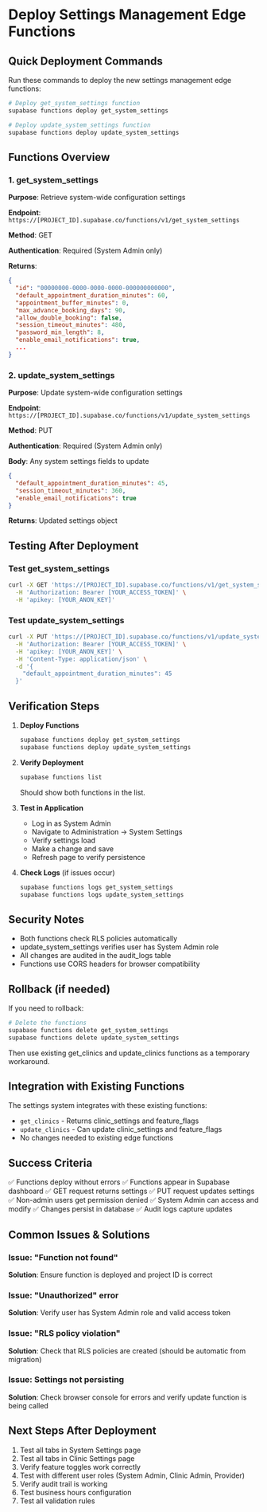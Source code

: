 # Deploy Settings Management Edge Functions

## Quick Deployment Commands

Run these commands to deploy the new settings management edge functions:

```bash
# Deploy get_system_settings function
supabase functions deploy get_system_settings

# Deploy update_system_settings function
supabase functions deploy update_system_settings
```

## Functions Overview

### 1. get_system_settings
**Purpose**: Retrieve system-wide configuration settings

**Endpoint**: `https://[PROJECT_ID].supabase.co/functions/v1/get_system_settings`

**Method**: GET

**Authentication**: Required (System Admin only)

**Returns**:
```json
{
  "id": "00000000-0000-0000-0000-000000000000",
  "default_appointment_duration_minutes": 60,
  "appointment_buffer_minutes": 0,
  "max_advance_booking_days": 90,
  "allow_double_booking": false,
  "session_timeout_minutes": 480,
  "password_min_length": 8,
  "enable_email_notifications": true,
  ...
}
```

### 2. update_system_settings
**Purpose**: Update system-wide configuration settings

**Endpoint**: `https://[PROJECT_ID].supabase.co/functions/v1/update_system_settings`

**Method**: PUT

**Authentication**: Required (System Admin only)

**Body**: Any system settings fields to update
```json
{
  "default_appointment_duration_minutes": 45,
  "session_timeout_minutes": 360,
  "enable_email_notifications": true
}
```

**Returns**: Updated settings object

## Testing After Deployment

### Test get_system_settings
```bash
curl -X GET 'https://[PROJECT_ID].supabase.co/functions/v1/get_system_settings' \
  -H 'Authorization: Bearer [YOUR_ACCESS_TOKEN]' \
  -H 'apikey: [YOUR_ANON_KEY]'
```

### Test update_system_settings
```bash
curl -X PUT 'https://[PROJECT_ID].supabase.co/functions/v1/update_system_settings' \
  -H 'Authorization: Bearer [YOUR_ACCESS_TOKEN]' \
  -H 'apikey: [YOUR_ANON_KEY]' \
  -H 'Content-Type: application/json' \
  -d '{
    "default_appointment_duration_minutes": 45
  }'
```

## Verification Steps

1. **Deploy Functions**
   ```bash
   supabase functions deploy get_system_settings
   supabase functions deploy update_system_settings
   ```

2. **Verify Deployment**
   ```bash
   supabase functions list
   ```
   Should show both functions in the list.

3. **Test in Application**
   - Log in as System Admin
   - Navigate to Administration → System Settings
   - Verify settings load
   - Make a change and save
   - Refresh page to verify persistence

4. **Check Logs** (if issues occur)
   ```bash
   supabase functions logs get_system_settings
   supabase functions logs update_system_settings
   ```

## Security Notes

- Both functions check RLS policies automatically
- update_system_settings verifies user has System Admin role
- All changes are audited in the audit_logs table
- Functions use CORS headers for browser compatibility

## Rollback (if needed)

If you need to rollback:
```bash
# Delete the functions
supabase functions delete get_system_settings
supabase functions delete update_system_settings
```

Then use existing get_clinics and update_clinics functions as a temporary workaround.

## Integration with Existing Functions

The settings system integrates with these existing functions:
- `get_clinics` - Returns clinic_settings and feature_flags
- `update_clinics` - Can update clinic_settings and feature_flags
- No changes needed to existing edge functions

## Success Criteria

✅ Functions deploy without errors
✅ Functions appear in Supabase dashboard
✅ GET request returns settings
✅ PUT request updates settings
✅ Non-admin users get permission denied
✅ System Admin can access and modify
✅ Changes persist in database
✅ Audit logs capture updates

## Common Issues & Solutions

### Issue: "Function not found"
**Solution**: Ensure function is deployed and project ID is correct

### Issue: "Unauthorized" error
**Solution**: Verify user has System Admin role and valid access token

### Issue: "RLS policy violation"
**Solution**: Check that RLS policies are created (should be automatic from migration)

### Issue: Settings not persisting
**Solution**: Check browser console for errors and verify update function is being called

## Next Steps After Deployment

1. Test all tabs in System Settings page
2. Test all tabs in Clinic Settings page
3. Verify feature toggles work correctly
4. Test with different user roles (System Admin, Clinic Admin, Provider)
5. Verify audit trail is working
6. Test business hours configuration
7. Test all validation rules
